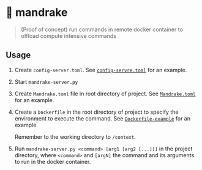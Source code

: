 # 🍃 mandrake

> (Proof of concept) run commands in remote docker container to offload compute intensive commands


## Usage

1. Create `config-server.toml`.
   See [`config-servre.toml`](./config-server.toml) for an example.
1. Start `mandrake-server.py`
1. Create `Mandrake.toml` file in root directory of project.
   See [`Mandrake.toml`](Mandrake.toml) for an example.
1. Create a `Dockerfile` in the root directory of project to specify the environment to
   execute the command.
   See [`Dockerfile-example`](Dockerfile-example) for an example.

   Remember to the working directory to `/context`.

1. Run `mandrake-server.py <command> [arg1 [arg2 [...]]]` in the project directory,
   where `<command>` and `[argN]` the command and its arguments to run in the docker
   container.
